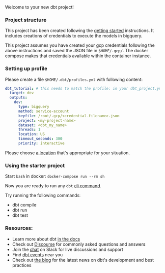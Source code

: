 Welcome to your new dbt project!

### Project structure

This project has been created following the [getting started](https://docs.getdbt.com/tutorial/setting-up) instructions. It includes creations of credentials to execute the models in bigquery.

This project assumes you have created your gcp credentials following the above instructions and saved the JSON file in `$HOME/.gcp/`. The docker compose makes that credentials available within the container instance.

### Setting up profile

Please create a file `$HOME/.dbt/profiles.yml` with following content:
```yaml
dbt_tutorial: # this needs to match the profile: in your dbt_project.yml file
  target: dev
  outputs:
    dev:
      type: bigquery
      method: service-account
      keyfile: /root/.gcp/<credential-filename>.json
      project: <my-project-name>
      dataset: <dbt_my_name>
      threads: 1
      location: US
      timeout_seconds: 300
      priority: interactive
```

Please choose [a location](https://cloud.google.com/bigquery/docs/locations) that's appropriate for your situation.

### Using the starter project

Start `bash` in docker: `docker-compose run --rm sh`

Now you are ready to run any `dbt` [cli command](https://docs.getdbt.com/reference/dbt-commands).

Try running the following commands:
- dbt compile
- dbt run
- dbt test


### Resources:
- Learn more about dbt [in the docs](https://docs.getdbt.com/docs/introduction)
- Check out [Discourse](https://discourse.getdbt.com/) for commonly asked questions and answers
- Join the [chat](http://slack.getdbt.com/) on Slack for live discussions and support
- Find [dbt events](https://events.getdbt.com) near you
- Check out [the blog](https://blog.getdbt.com/) for the latest news on dbt's development and best practices
